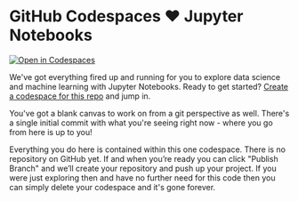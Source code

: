# GitHub Codespaces ♥️ Jupyter Notebooks

[![Open in Codespaces](https://github.com/codespaces/badge.svg)](https://codespaces.new?repo=github/codespaces-jupyter)

We've got everything fired up and running for you to explore data science and machine learning with Jupyter Notebooks. Ready to get started? [Create a codespace for this repo](https://codespaces.new?repo=github/codespaces-notebooks) and jump in.

You've got a blank canvas to work on from a git perspective as well. There's a single initial commit with what you're seeing right now - where you go from here is up to you!

Everything you do here is contained within this one codespace. There is no repository on GitHub yet. If and when you’re ready you can click "Publish Branch" and we’ll create your repository and push up your project. If you were just exploring then and have no further need for this code then you can simply delete your codespace and it's gone forever.
